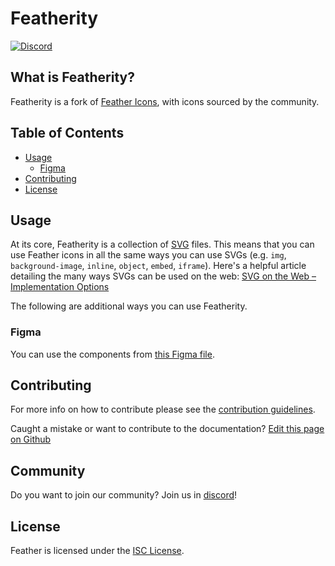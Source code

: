 # Featherity

[![Discord](https://img.shields.io/discord/723074157486800936?label=chat&logo=discord&logoColor=%23ffffff&colorB=%237289DA)](https://discord.gg/EH6nSts)

## What is Featherity?

Featherity is a fork of [Feather Icons](https://github.com/feathericons/feather), with icons sourced by the community.

## Table of Contents

* [Usage](#usage)
  * [Figma](#figma)
* [Contributing](#contributing)
* [License](#license)

## Usage

At its core, Featherity is a collection of [SVG](https://svgontheweb.com/#svg) files. This means that you can use Feather icons in all the same ways you can use SVGs (e.g. `img`, `background-image`, `inline`, `object`, `embed`, `iframe`). Here's a helpful article detailing the many ways SVGs can be used on the web: [SVG on the Web – Implementation Options](https://svgontheweb.com/#implementation)

The following are additional ways you can use Featherity.

### Figma

You can use the components from [this Figma file](https://www.figma.com/file/g0UipfQlRfGrntKPxZknM7/Featherity).

## Contributing

For more info on how to contribute please see the [contribution guidelines](https://github.com/featherity/featherity/blob/master/CONTRIBUTING.md).

Caught a mistake or want to contribute to the documentation? [Edit this page on Github](https://github.com/featherity/featherity/blob/master/README.md)

## Community

Do you want to join our community?
Join us in [discord](https://discord.gg/EH6nSts)!

## License

Feather is licensed under the [ISC License](https://github.com/featherity/featherity/blob/master/LICENSE).
